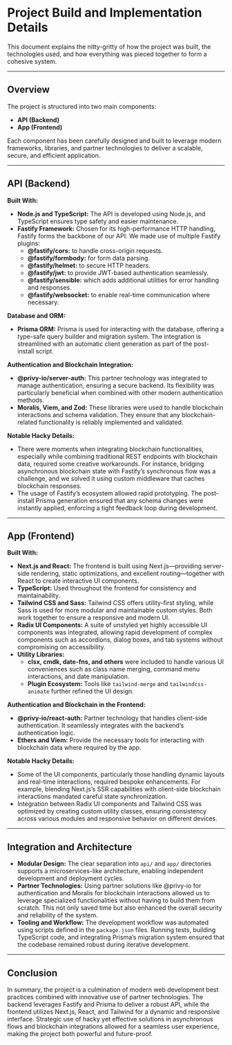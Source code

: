 # Project Build and Implementation Details

This document explains the nitty-gritty of how the project was built, the technologies used, and how everything was pieced together to form a cohesive system.

---

## Overview

The project is structured into two main components:
- **API (Backend)**
- **App (Frontend)**

Each component has been carefully designed and built to leverage modern frameworks, libraries, and partner technologies to deliver a scalable, secure, and efficient application.

---

## API (Backend)

**Built With:**
- **Node.js and TypeScript:** The API is developed using Node.js, and TypeScript ensures type safety and easier maintenance.
- **Fastify Framework:** Chosen for its high-performance HTTP handling, Fastify forms the backbone of our API. We made use of multiple Fastify plugins:
  - **@fastify/cors:** to handle cross-origin requests.
  - **@fastify/formbody:** for form data parsing.
  - **@fastify/helmet:** to secure HTTP headers.
  - **@fastify/jwt:** to provide JWT-based authentication seamlessly.
  - **@fastify/sensible:** which adds additional utilities for error handling and responses.
  - **@fastify/websocket:** to enable real-time communication where necessary.

**Database and ORM:**
- **Prisma ORM:** Prisma is used for interacting with the database, offering a type-safe query builder and migration system. The integration is streamlined with an automatic client generation as part of the post-install script.

**Authentication and Blockchain Integration:**
- **@privy-io/server-auth:** This partner technology was integrated to manage authentication, ensuring a secure backend. Its flexibility was particularly beneficial when combined with other modern authentication methods.
- **Moralis, Viem, and Zod:** These libraries were used to handle blockchain interactions and schema validation. They ensure that any blockchain-related functionality is reliably implemented and validated.

**Notable Hacky Details:**
- There were moments when integrating blockchain functionalities, especially while combining traditional REST endpoints with blockchain data, required some creative workarounds. For instance, bridging asynchronous blockchain state with Fastify’s synchronous flow was a challenge, and we solved it using custom middleware that caches blockchain responses.
- The usage of Fastify’s ecosystem allowed rapid prototyping. The post-install Prisma generation ensured that any schema changes were instantly applied, enforcing a tight feedback loop during development.

---

## App (Frontend)

**Built With:**
- **Next.js and React:** The frontend is built using Next.js—providing server-side rendering, static optimizations, and excellent routing—together with React to create interactive UI components.
- **TypeScript:** Used throughout the frontend for consistency and maintainability.
- **Tailwind CSS and Sass:** Tailwind CSS offers utility-first styling, while Sass is used for more modular and maintainable custom styles. Both work together to ensure a responsive and modern UI.
- **Radix UI Components:** A suite of unstyled yet highly accessible UI components was integrated, allowing rapid development of complex components such as accordions, dialog boxes, and tab systems without compromising on accessibility.
- **Utility Libraries:** 
  - **clsx, cmdk, date-fns, and others** were included to handle various UI conveniences such as class name merging, command menu interactions, and date manipulation.
  - **Plugin Ecosystem:** Tools like `tailwind-merge` and `tailwindcss-animate` further refined the UI design.

**Authentication and Blockchain in the Frontend:**
- **@privy-io/react-auth:** Partner technology that handles client-side authentication. It seamlessly integrates with the backend’s authentication logic.
- **Ethers and Viem:** Provide the necessary tools for interacting with blockchain data where required by the app.

**Notable Hacky Details:**
- Some of the UI components, particularly those handling dynamic layouts and real-time interactions, required bespoke enhancements. For example, blending Next.js’s SSR capabilities with client-side blockchain interactions mandated careful state synchronization.
- Integration between Radix UI components and Tailwind CSS was optimized by creating custom utility classes, ensuring consistency across various modules and responsive behavior on different devices.

---

## Integration and Architecture

- **Modular Design:** The clear separation into `api/` and `app/` directories supports a microservices-like architecture, enabling independent development and deployment cycles.
- **Partner Technologies:** Using partner solutions like @privy-io for authentication and Moralis for blockchain interactions allowed us to leverage specialized functionalities without having to build them from scratch. This not only saved time but also enhanced the overall security and reliability of the system.
- **Tooling and Workflow:** The development workflow was automated using scripts defined in the `package.json` files. Running tests, building TypeScript code, and integrating Prisma’s migration system ensured that the codebase remained robust during iterative development.

---

## Conclusion

In summary, the project is a culmination of modern web development best practices combined with innovative use of partner technologies. The backend leverages Fastify and Prisma to deliver a robust API, while the frontend utilizes Next.js, React, and Tailwind for a dynamic and responsive interface. Strategic use of hacky yet effective solutions in asynchronous flows and blockchain integrations allowed for a seamless user experience, making the project both powerful and future-proof.
